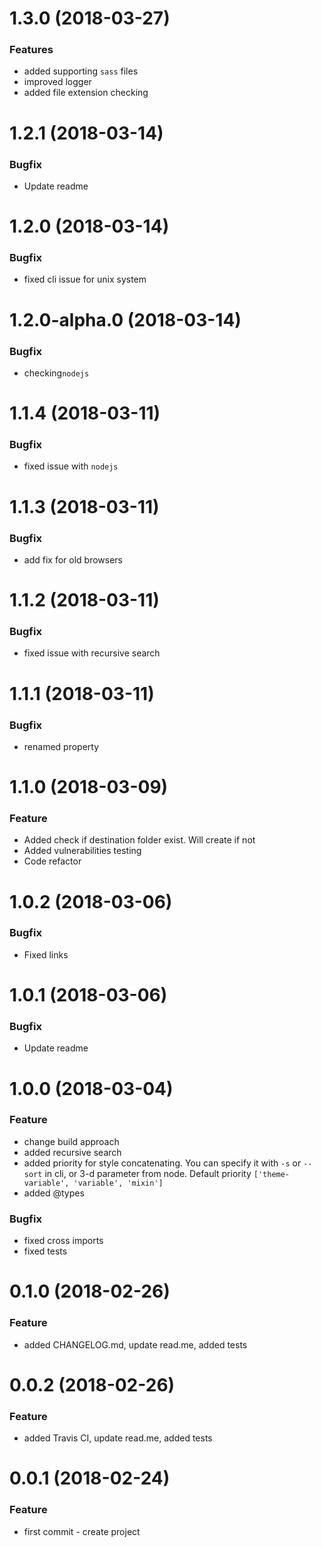 # 1.3.0  (2018-03-27)

### Features
*  added supporting `sass` files
*  improved logger
*  added file extension checking

# 1.2.1  (2018-03-14)

### Bugfix
*  Update readme

# 1.2.0  (2018-03-14)

### Bugfix
*  fixed cli issue for unix system

# 1.2.0-alpha.0  (2018-03-14)

### Bugfix
*  checking`nodejs`

# 1.1.4  (2018-03-11)

### Bugfix
* fixed issue with `nodejs`

# 1.1.3  (2018-03-11)

### Bugfix
* add fix for old browsers 

# 1.1.2  (2018-03-11)

### Bugfix
* fixed issue with recursive search 

# 1.1.1  (2018-03-11)

### Bugfix
* renamed property 

# 1.1.0  (2018-03-09)

### Feature
* Added check if destination folder exist. Will create if not 
* Added vulnerabilities testing
* Code refactor

# 1.0.2  (2018-03-06)

### Bugfix
* Fixed links

# 1.0.1  (2018-03-06)

### Bugfix
* Update readme

# 1.0.0  (2018-03-04)

### Feature
* change build approach
* added recursive search
* added priority for style concatenating. 
 You can specify it with `-s` or `--sort` in cli, or 3-d parameter from node.
 Default priority `['theme-variable', 'variable', 'mixin']`
* added @types

### Bugfix
* fixed cross imports
* fixed tests

# 0.1.0  (2018-02-26)

### Feature
* added CHANGELOG.md, update read.me, added tests

# 0.0.2  (2018-02-26)

### Feature
* added Travis CI, update read.me, added tests

# 0.0.1  (2018-02-24)

### Feature
* first commit - create project

